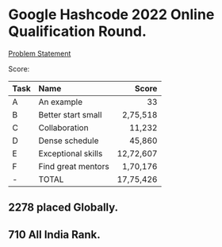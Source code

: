 # Google Hashcode 2022 Online Qualification Round.

[Problem Statement](https://github.com/nihal5617/google-hashcode2022/blob/main/problem/Problem%20Statement.pdf)


Score:

| Task | Name                   |      Score |
| ---- |:---------------------- | ----------:|
| A    | An example             |         33 |
| B    | Better start small     |   2,75,518 |
| C    | Collaboration          |     11,232 |
| D    | Dense schedule         |     45,860 |
| E    | Exceptional skills     |  12,72,607 |
| F    | Find great mentors     |   1,70,176 |
| -    | TOTAL                  |  17,75,426 |

## 2278 placed Globally.

## 710 All India Rank.
